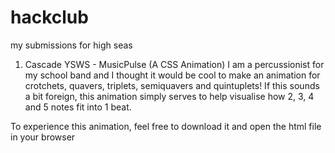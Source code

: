 # hackclub
my submissions for high seas

1. Cascade YSWS - MusicPulse (A CSS Animation)
I am a percussionist for my school band and I thought it would be cool to make an animation for crotchets, quavers, triplets, semiquavers and quintuplets! If this sounds a bit foreign, this animation simply serves to help visualise how 2, 3, 4 and 5 notes fit into 1 beat.

To experience this animation, feel free to download it and open the html file in your browser
